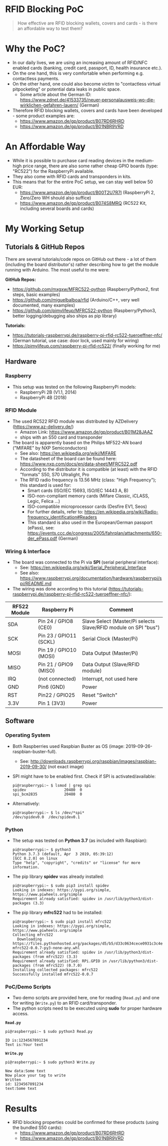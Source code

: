 RFID Blocking PoC
=================

> How effective are RFID blocking wallets, covers and cards - is there an affordable way to test them?

# Why the PoC?

* In our daily lives, we are using an increasing amount of RFID/NFC enabled cards (banking, credit card, passport, ID, health insurance etc.).
* On the one hand, this is very comfortable when performing e.g. contactless payments.
* On the other hand, one could also become victim to "contactless virtual pitpocketing" or potential data leaks in public space.
  * Some article about the German ID: https://www.zdnet.de/41533735/neuer-personalausweis-wo-die-wirklichen-gefahren-lauern/ (German)
* Therefore RFID blocking wallets, covers and cards have been developed - some product examples are:
  * https://www.amazon.de/gp/product/B07RD6RHRD
  * https://www.amazon.de/gp/product/B01NBR9VRD

# An Affordable Way

* While it is possible to purchase card reading devices in the medium-high price range, there are also some rather cheap GPIO boards (type: "RC522") for the RaspberryPi available.
* They also come with RFID cards and transponders in kits.
* This means that for the entire PoC setup, we can stay well below 50 EUR:
  * https://www.amazon.de/gp/product/B00T2U7R7I (RaspberryPi 2, Zero/Zero WH should also suffice)
  * https://www.amazon.de/gp/product/B074S8MRQ (RC522 Kit, including several boards and cards)

# My Working Setup

## Tutorials & GitHub Repos

There are several tutorials/code repos on GitHub out there - a lot of them (including the board distributor's) rather describing how to get the module running with Arduino. The most useful to me were:

**GitHub Repos:**

* https://github.com/mxgxw/MFRC522-python (Raspberry/Python2, first steps, basic examples)
* https://github.com/miguelbalboa/rfid (Arduino/C++, very well documented, many examples)
* https://github.com/pimylifeup/MFRC522-python (Raspberry/Python3, better logging/debugging also ships as pip library)

**Tutorials:**

* https://tutorials-raspberrypi.de/raspberry-pi-rfid-rc522-tueroeffner-nfc/ (German tutorial, use case: door lock, used mainly for wiring)
* https://pimylifeup.com/raspberry-pi-rfid-rc522/ (finally working for me)


## Hardware

### Raspberry

* This setup was tested on the following RaspberryPi models:
  * RaspberryPi 2B (V1.1, 2014)
  * RaspberryPi 4B (2018)

### RFID Module

* The used RC522 RFID module was distributed by AZDelivery (https://www.az-delivery.de/)
  * Amazon Link: https://www.amazon.de/gp/product/B01M28JAAZ
  * ships with an S50 card and transponder
* The board is apparently based on the Philips MF522-AN board ("MIFARE" by NXP Semiconductors)
  * See also: https://en.wikipedia.org/wiki/MIFARE
  * The datasheet of the board can be found here: https://www.nxp.com/docs/en/data-sheet/MFRC522.pdf
  * According to the distributor it is compatible (at least) with the RFID "formats" S50, S70 Ultralight, Pro
  * The RFID radio frequency is 13.56 MHz (class: "High Frequency"); this standard is used for:
    * Smart cards (ISO/IEC 15693, ISO/IEC 14443 A, B)
    * ISO-non-compliant memory cards (Mifare Classic, iCLASS, Legic, Felica ...)
    * ISO-compatible microprocessor cards (Desfire EV1, Seos)
    * For further details, refer to: https://en.wikipedia.org/wiki/Radio-frequency_identification#Readers
    * This standard is also used in the European/German passport (ePass), see: https://events.ccc.de/congress/2005/fahrplan/attachments/650-der_ePass.pdf (German)

### Wiring & Interface


* The board was connected to the Pi via **SPI** (serial peripheral interface):
  * See: https://en.wikipedia.org/wiki/Serial_Peripheral_Interface
  * See also: https://www.raspberrypi.org/documentation/hardware/raspberrypi/spi/README.md
* The wiring was done according to this tutorial (https://tutorials-raspberrypi.de/raspberry-pi-rfid-rc522-tueroeffner-nfc/):


RF522 Module | Raspberry Pi | Comment
------------ | ------------ | -------
SDA	| Pin 24 / GPIO8 (CE0) | Slave Select (Master/Pi selects Slave/RFID module on SPI "bus")
SCK	| Pin 23 / GPIO11 (SCKL) | Serial Clock (Master/Pi)
MOSI | Pin 19 / GPIO10 (MOSI) | Data Output (Master/Pi)
MISO | Pin 21 / GPIO9 (MISO) | Data Output (Slave/RFID module)
IRQ	| (not connected) | Interrupt, not used here
GND | Pin6 (GND) | Power
RST | Pin22 / GPIO25 | Reset "Switch"
3.3V | Pin 1 (3V3) | Power


## Software

### Operating System

* Both Raspberries used Raspbian Buster as OS (image: 2019-09-26-raspbian-buster-full).
  * See: http://downloads.raspberrypi.org/raspbian/images/raspbian-2019-09-30/ (not exact image)
* SPI might have to be enabled first. Check if SPI is activated/available:

  ```
  pi@raspberrypi:~ $ lsmod | grep spi
  spidev                 20480  0
  spi_bcm2835            20480  0
  ```

* Alternatively:

  ```
  pi@raspberrypi:~ $ ls /dev/*spi*
  /dev/spidev0.0  /dev/spidev0.1
  ```

### Python

* The setup was tested on **Python 3.7** (as included with Raspbian):

  ```
  pi@raspberrypi:~ $ python3
  Python 3.7.3 (default, Apr  3 2019, 05:39:12)
  [GCC 8.2.0] on linux
  Type "help", "copyright", "credits" or "license" for more information.
  ```

* The pip library **spidev** was already installed:

  ```
  pi@raspberrypi:~ $ sudo pip3 install spidev
  Looking in indexes: https://pypi.org/simple, https://www.piwheels.org/simple
  Requirement already satisfied: spidev in /usr/lib/python3/dist-packages (3.3)
  ```

* The pip library **mfrc522** had to be installed:

  ```
  pi@raspberrypi:~ $ sudo pip3 install mfrc522
  Looking in indexes: https://pypi.org/simple, https://www.piwheels.org/simple
  Collecting mfrc522
    Downloading https://files.pythonhosted.org/packages/d5/b5/d33c0634cece0931c3c4e0978b0db58f248045c3b379ccf2d512b76fe044/  mfrc522-0.0.7-py3-none-any.whl
  Requirement already satisfied: spidev in /usr/lib/python3/dist-packages (from mfrc522) (3.3)
  Requirement already satisfied: RPi.GPIO in /usr/lib/python3/dist-packages (from mfrc522) (0.7.0)
  Installing collected packages: mfrc522
  Successfully installed mfrc522-0.0.7
  ```

### PoC/Demo Scripts

* Two demo scripts are provided here, one for reading (`Read.py`) and one for writing (`Write.py`) to an RFID card/transponder.
* The python scripts need to be executed using **sudo** for proper hardware access.

**`Read.py`**

```
pi@raspberrypi:~ $ sudo python3 Read.py

ID is:1234567891234
Text is:Your text
```

**`Write.py`**

```
pi@raspberrypi:~ $ sudo python3 Write.py

New data:Some text
Now place your tag to write
Written
id: 1234567891234
text:Some text
```

# Results

* RFID blocking properties could be confirmed for these products (using the bundled S50 cards):
  * https://www.amazon.de/gp/product/B07RD6RHRD
  * https://www.amazon.de/gp/product/B01NBR9VRD
